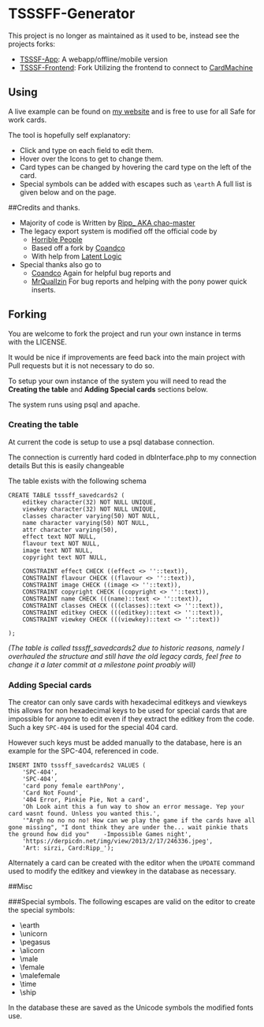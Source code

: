 TSSSFF-Generator
================

This project is no longer as maintained as it used to be, instead see the projects forks:
 * [TSSSF-App](https://github.com/chao-master/TSSSF-App): A webapp/offline/mobile version
 * [TSSSF-Frontend](https://github.com/coandco/TSSSF-Frontend): Fork Utilizing the frontend to connect to [CardMachine](https://github.com/HorriblePeople/CardMachine)

## Using
A live example can be found on [my website](http://ripppo.me/TSSSFF-Beta/) and is free to use for all Safe for work cards.

The tool is hopefully self explanatory:
 * Click and type on each field to edit them.
 * Hover over the Icons to get to change them.
 * Card types can be changed by hovering the card type on the left of the card.
 * Special symbols can be added with escapes such as `\earth` A full list is given below and on the page.

##Credits and thanks.
 * Majority of code is Written by [Ripp_ AKA chao-master](https://github.com/chao-master)
 * The legacy export system is modified off the official code by
   * [Horrible People](https://github.com/HorriblePeople)
   * Based off a fork by [Coandco](https://github.com/coandco)
   * With help from [Latent Logic](https://github.com/Latent-Logic)
 * Special thanks also go to
   * [Coandco](https://github.com/coandco) Again for helpful bug reports and
   * [MrQuallzin](https://github.com/MrQuallzin) For bug reports and helping with the pony power quick inserts.

## Forking
You are welcome to fork the project and run your own instance in terms with the LICENSE.

It would be nice if improvements are feed back into the main project with Pull requests but it is not necessary to do so.

To setup your own instance of the system you will need to read the **Creating the table** and **Adding Special cards** sections below.

The system runs using psql and apache.

### Creating the table
At current the code is setup to use a psql database connection.

The connection is currently hard coded in dbInterface.php to my connection details
But this is easily changeable

The table exists with the following schema
```
CREATE TABLE tsssff_savedcards2 (
    editkey character(32) NOT NULL UNIQUE,
    viewkey character(32) NOT NULL UNIQUE,
    classes character varying(50) NOT NULL,
    name character varying(50) NOT NULL,
    attr character varying(50),
    effect text NOT NULL,
    flavour text NOT NULL,
    image text NOT NULL,
    copyright text NOT NULL,

    CONSTRAINT effect CHECK ((effect <> ''::text)),
    CONSTRAINT flavour CHECK ((flavour <> ''::text)),
    CONSTRAINT image CHECK ((image <> ''::text)),
    CONSTRAINT copyright CHECK ((copyright <> ''::text)),
    CONSTRAINT name CHECK (((name)::text <> ''::text)),
    CONSTRAINT classes CHECK (((classes)::text <> ''::text)),
    CONSTRAINT editkey CHECK (((editkey)::text <> ''::text)),
    CONSTRAINT viewkey CHECK (((viewkey)::text <> ''::text))

);
```
*(The table is called tsssff_savedcards2 due to historic reasons,
namely I overhauled the structure and still have the old legacy cards,
feel free to change it a later commit at a milestone point proably will)*

### Adding Special cards
The creator can only save cards with hexadecimal editkeys and viewkeys
this allows for non hexadecimal keys to be used for special cards that are
impossible for anyone to edit even if they extract the editkey from the code.
Such a key `SPC-404` is used for the special 404 card.

However such keys must be added manually to the database,
here is an example for the SPC-404, referenced in code.

```
INSERT INTO tsssff_savedcards2 VALUES (
    'SPC-404',
    'SPC-404',
    'card pony female earthPony',
    'Card Not Found',
    '404 Error, Pinkie Pie, Not a card',
    'Oh Look aint this a fun way to show an error message. Yep your card wasnt found. Unless you wanted this.',
    '"Argh no no no no! How can we play the game if the cards have all gone missing", "I dont think they are under the... wait pinkie thats the ground how did you"    -Impossible Games night',
    'https://derpicdn.net/img/view/2013/2/17/246336.jpeg',
    'Art: sirzi, Card:Ripp_');
```

Alternately a card can be created with the editor when the `UPDATE` command used to modify the editkey and viewkey in the database as necessary.

##Misc

###Special symbols.
The following escapes are valid on the editor to create the special symbols:
 * \earth
 * \unicorn
 * \pegasus
 * \alicorn
 * \male
 * \female
 * \malefemale
 * \time
 * \ship

In the database these are saved as the Unicode symbols the modified fonts use.

